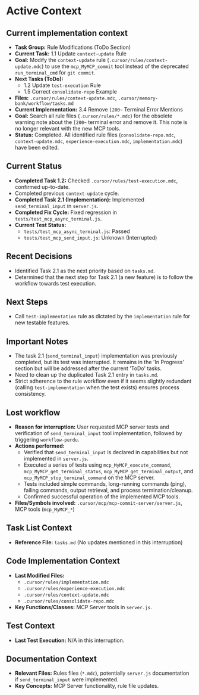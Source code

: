 # Active Context

## Current implementation context

- **Task Group:** Rule Modifications (ToDo Section)
- **Current Task:** 1.1 Update `context-update` Rule
- **Goal:** Modify the `context-update` rule (`.cursor/rules/context-update.mdc`) to use the `mcp_MyMCP_commit` tool instead of the deprecated `run_terminal_cmd` for `git commit`.
- **Next Tasks (ToDo):**
    - 1.2 Update `test-execution` Rule
    - 1.5 Correct `consolidate-repo` Example
- **Files:** `.cursor/rules/context-update.mdc`, `.cursor/memory-bank/workflow/tasks.md`
- **Current Implementation:** 3.4 Remove `[200~` Terminal Error Mentions
- **Goal:** Search all rule files (`.cursor/rules/*.mdc`) for the obsolete warning note about the `[200~` terminal error and remove it. This note is no longer relevant with the new MCP tools.
- **Status:** Completed. All identified rule files (`consolidate-repo.mdc`, `context-update.mdc`, `experience-execution.mdc`, `implementation.mdc`) have been edited.

## Current Status

- **Completed Task 1.2:** Checked `.cursor/rules/test-execution.mdc`, confirmed up-to-date.
- Completed previous `context-update` cycle.
- **Completed Task 2.1 (Implementation):** Implemented `send_terminal_input` in `server.js`.
- **Completed Fix Cycle:** Fixed regression in `tests/test_mcp_async_terminal.js`.
- **Current Test Status:**
    - `tests/test_mcp_async_terminal.js`: Passed
    - `tests/test_mcp_send_input.js`: Unknown (Interrupted)

## Recent Decisions

- Identified Task 2.1 as the next priority based on `tasks.md`.
- Determined that the next step for Task 2.1 (a new feature) is to follow the workflow towards test execution.

## Next Steps

- Call `test-implementation` rule as dictated by the `implementation` rule for new testable features.

## Important Notes

- The task 2.1 (`send_terminal_input`) implementation was previously completed, but its test was interrupted. It remains in the 'In Progress' section but will be addressed after the current 'ToDo' tasks.
- Need to clean up the duplicated Task 2.1 entry in `tasks.md`.
- Strict adherence to the rule workflow even if it seems slightly redundant (calling `test-implementation` when the test exists) ensures process consistency.

## Lost workflow
- **Reason for interruption:** User requested MCP server tests and verification of `send_terminal_input` tool implementation, followed by triggering `workflow-perdu`.
- **Actions performed:**
    - Verified that `send_terminal_input` is declared in capabilities but not implemented in `server.js`.
    - Executed a series of tests using `mcp_MyMCP_execute_command`, `mcp_MyMCP_get_terminal_status`, `mcp_MyMCP_get_terminal_output`, and `mcp_MyMCP_stop_terminal_command` on the MCP server.
    - Tests included simple commands, long-running commands (ping), failing commands, output retrieval, and process termination/cleanup.
    - Confirmed successful operation of the implemented MCP tools.
- **Files/Symbols involved:** `.cursor/mcp/mcp-commit-server/server.js`, MCP tools (`mcp_MyMCP_*`)

## Task List Context
- **Reference File:** `tasks.md` (No updates mentioned in this interruption)

## Code Implementation Context
- **Last Modified Files:**
    - `.cursor/rules/implementation.mdc`
    - `.cursor/rules/experience-execution.mdc`
    - `.cursor/rules/context-update.mdc`
    - `.cursor/rules/consolidate-repo.mdc`
- **Key Functions/Classes:** MCP Server tools in `server.js`.

## Test Context
- **Last Test Execution:** N/A in this interruption.

## Documentation Context
- **Relevant Files:** Rules files (`*.mdc`), potentially `server.js` documentation if `send_terminal_input` were implemented.
- **Key Concepts:** MCP Server functionality, rule file updates.